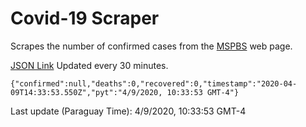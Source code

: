 # Covid-19 Scraper

Scrapes the number of confirmed cases from the [MSPBS](https://www.mspbs.gov.py/covid-19.php) web page.

[JSON Link](https://jmayalag.github.io/covid19-scrape/cases.json)
Updated every 30 minutes.
```
{"confirmed":null,"deaths":0,"recovered":0,"timestamp":"2020-04-09T14:33:53.550Z","pyt":"4/9/2020, 10:33:53 GMT-4"}
```
Last update (Paraguay Time): 4/9/2020, 10:33:53 GMT-4